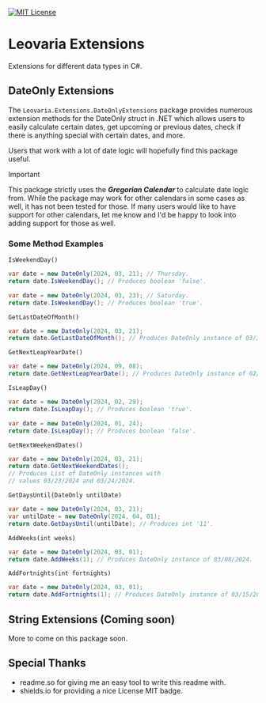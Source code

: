 
[![MIT License](https://img.shields.io/badge/License-MIT-green.svg)](https://choosealicense.com/licenses/mit/)
# Leovaria Extensions

Extensions for different data types in C#.


## DateOnly Extensions

The `Leovaria.Extensions.DateOnlyExtensions` package provides numerous extension methods for the DateOnly struct in .NET which allows users to easily calculate certain dates, get upcoming or previous dates, check if there is anything special with certain dates, and more.

Users that work with a lot of date logic will hopefully find this package useful.

> [!IMPORTANT]
> This package strictly uses the ***Gregorian Calendar*** to calculate date logic from.
> While the package may work for other calendars in some cases as well, it has not been tested for those. If many users would like to have support for other calendars, let me know and I'd be happy to look into adding support for those as well.

### Some Method Examples

`IsWeekendDay()`
```c#
var date = new DateOnly(2024, 03, 21); // Thursday.
return date.IsWeekendDay(); // Produces boolean 'false'.
```
```c#
var date = new DateOnly(2024, 03, 23); // Saturday.
return date.IsWeekendDay(); // Produces boolean 'true'.
```

`GetLastDateOfMonth()`
```c#
var date = new DateOnly(2024, 03, 21);
return date.GetLastDateOfMonth(); // Produces DateOnly instance of 03/31/2024.
```

`GetNextLeapYearDate()`
```c#
var date = new DateOnly(2024, 09, 08);
return date.GetNextLeapYearDate(); // Produces DateOnly instance of 02/29/2028.
```

`IsLeapDay()`
```c#
var date = new DateOnly(2024, 02, 29);
return date.IsLeapDay(); // Produces boolean 'true'.
```
```c#
var date = new DateOnly(2024, 01, 24);
return date.IsLeapDay(); // Produces boolean 'false'.
```

`GetNextWeekendDates()`
```c#
var date = new DateOnly(2024, 03, 21);
return date.GetNextWeekendDates();
// Produces List of DateOnly instances with
// values 03/23/2024 and 03/24/2024.
```

`GetDaysUntil(DateOnly untilDate)`
```c#
var date = new DateOnly(2024, 03, 21);
var untilDate = new DateOnly(2024, 04, 01);
return date.GetDaysUntil(untilDate); // Produces int '11'.
```

`AddWeeks(int weeks)`
```c#
var date = new DateOnly(2024, 03, 01);
return date.AddWeeks(1); // Produces DateOnly instance of 03/08/2024.
```

`AddFortnights(int fortnights)`
```c#
var date = new DateOnly(2024, 03, 01);
return date.AddFortnights(1); // Produces DateOnly instance of 03/15/2024.
```
## String Extensions (Coming soon)

More to come on this package soon.
## Special Thanks

- readme.so for giving me an easy tool to write this readme with.
- shields.io for providing a nice License MIT badge.
